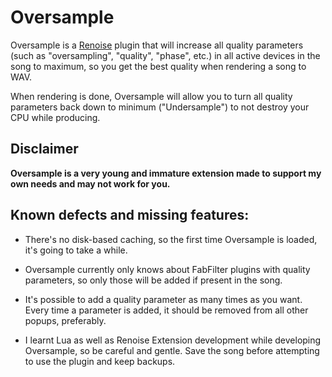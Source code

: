 # Oversample

Oversample is a [Renoise][renoise] plugin that will increase all quality
parameters (such as "oversampling", "quality", "phase", etc.) in all active
devices in the song to maximum, so you get the best quality when rendering a
song to WAV.

When rendering is done, Oversample will allow you to turn all quality
parameters back down to minimum ("Undersample") to not destroy your CPU while
producing.

## Disclaimer

**Oversample is a very young and immature extension made to support my own
needs and may not work for you.**

## Known defects and missing features:

* There's no disk-based caching, so the first time Oversample is loaded, it's going
  to take a while.
* Oversample currently only knows about FabFilter plugins with quality parameters,
  so only those will be added if present in the song.
* It's possible to add a quality parameter as many times as you want. Every time a
  parameter is added, it should be removed from all other popups, preferably.
* I learnt Lua as well as Renoise Extension development while developing Oversample,
  so be careful and gentle. Save the song before attempting to use the plugin and
  keep backups.

  [renoise]: https://www.renoise.com/